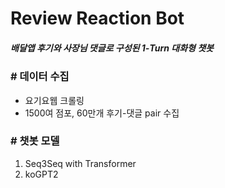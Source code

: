 # Review Reaction Bot
##### 배달앱 후기와 사장님 댓글로 구성된 1-Turn 대화형 챗봇
### # 데이터 수집
- 요기요웹 크롤링
- 1500여 점포, 60만개 후기-댓글 pair 수집

### # 챗봇 모델
1. Seq3Seq with Transformer
2. koGPT2
